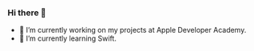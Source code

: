 ### Hi there 👋

- 🔭 I’m currently working on my projects at Apple Developer Academy.
- 🌱 I’m currently learning Swift.
